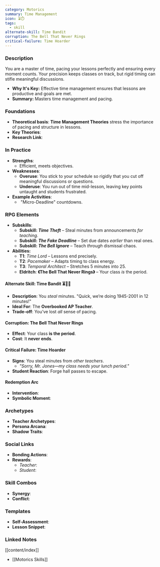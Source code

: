 ```yaml
---
category: Motorics
summary: Time Management
icon: ⏳⏱️
tags:
  - skill
alternate-skill: Time Bandit
corruption: The Bell That Never Rings
critical-failure: Time Hoarder
---
```


### **Description**  
You are a master of time, pacing your lessons perfectly and ensuring every moment counts. Your precision keeps classes on track, but rigid timing can stifle meaningful discussions.
- **Why It's Key:** Effective time management ensures that lessons are productive and goals are met.
- **Summary:** Masters time management and pacing.

### **Foundations**  
- **Theoretical basis**: **Time Management Theories** stress the importance of pacing and structure in lessons.
- **Key Theories**: 
- **Research Link**: 

### **In Practice**  
- **Strengths**:  
	- Efficient, meets objectives.
- **Weaknesses**:  
	- **Overuse**: You stick to your schedule so rigidly that you cut off meaningful discussions or questions.
	- **Underuse**: You run out of time mid-lesson, leaving key points untaught and students frustrated.
- **Example Activities**:  
	-  "Micro-Deadline" countdowns.

### **RPG Elements**  
- **Subskills**: 
	- **Subskill: _Time Theft_** – Steal minutes from announcements _for teaching_.
	- **Subskill: _The Fake Deadline_** – Set due dates _earlier_ than real ones.
	- **Subskill: _The Bell Ignore_** – Teach _through_ dismissal chaos.
- **Abilities:**
	- **T1**: _Time Lord_ – Lessons end precisely.
	- **T2**: _Pacemaker_ – Adapts timing to class energy.
	- **T3**: _Temporal Architect_ – Stretches 5 minutes into 25.
	- **Eldritch**: **《The Bell That Never Rings》** – Your class _is_ the period.
#### **Alternate Skill: Time Bandit** ⏳🏴‍☠️ 
- **Description**: You _steal_ minutes. "Quick, we’re doing 1945-2001 in 12 minutes!"
- **Ideal For**: The **Overbooked AP Teacher**.
- **Trade-off**: You’ve lost _all_ sense of pacing.
#### **Corruption: The Bell That Never Rings**
- **Effect**: Your class **is the period**.
- **Cost**: It **never ends**.
#### **Critical Failure: Time Hoarder** 
- **Signs**: You steal minutes from _other teachers_.
    - _"Sorry, Mr. Jones—my class _needs_ your lunch period."_
- **Student Reaction**: Forge hall passes to escape.

#### **Redemption Arc**  
- **Intervention**: 
- **Symbolic Moment**: 

### **Archetypes**  
- **Teacher Archetypes**: 
- **Persona Arcana**: 
- **Shadow Traits**: 

### **Social Links**  
- **Bonding Actions**: 
- **Rewards**:  
  - *Teacher*: 
  - *Student*: 

### **Skill Combos**  
- **Synergy**: 
- **Conflict**:  

### **Templates**  
- **Self-Assessment**: 
- **Lesson Snippet**: 

### **Linked Notes**  
[[content/index]]
- [[Motorics Skills]]
